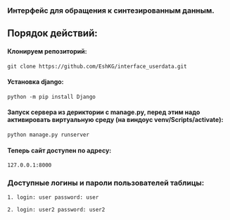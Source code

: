 ### Интерфейс для обращения  к синтезированным данным.

## Порядок действий:
#### Клонируем репозиторий:
 ```git clone https://github.com/EshKG/interface_userdata.git```
#### Установка django:
```python -m pip install Django```
#### Запуск сервера из дериктории с manage.py, перед этим надо активировать виртуальную среду (на виндоус venv/Scripts/activate):
```python manage.py runserver```    
#### Теперь сайт доступен по адресу:
```127.0.0.1:8000```
### Доступные логины и пароли пользователей таблицы:
```1. login: user password: user```

```2. login: user2 password: user2```
 
